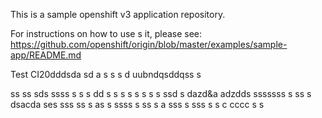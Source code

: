 This is a sample openshift v3 application repository.  

For instructions on how to use s  it, please see: https://github.com/openshift/origin/blob/master/examples/sample-app/README.md

Test CI20dddsda
sd a s s
s d uubndqsddqss s

ss ss sds ssss
 s s s
dd s s
s s  s s  s s ssd s dazd&a adzdds sssssss
 s ss s  dsacda ses sss
ss s  as
 s ssss 
 s ss s  a
sss  s
sss
 s s
c
cccc
 s s
